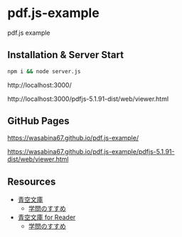 # pdf.js-example
pdf.js example

## Installation & Server Start

```bash
npm i && node server.js
```

http://localhost:3000/

http://localhost:3000/pdfjs-5.1.91-dist/web/viewer.html

## GitHub Pages

https://wasabina67.github.io/pdf.js-example/

https://wasabina67.github.io/pdf.js-example/pdfjs-5.1.91-dist/web/viewer.html

## Resources
- [青空文庫](https://www.aozora.gr.jp/index.html)
  - [学問のすすめ](https://www.aozora.gr.jp/cards/000296/card47061.html)
- [青空文庫 for Reader](https://tatsu-zine.com/aozora/all)
  - [学問のすすめ](https://tatsu-zine.com/samples/aozora/gakumonno_susume.pdf)
